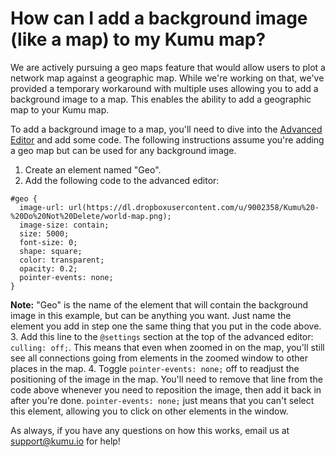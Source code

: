 # How can I add a background image (like a map) to my Kumu map?

We are actively pursuing a geo maps feature that would allow users to plot a network map against a geographic map. While we're working on that, we've provided a temporary workaround with multiple uses allowing you to add a background image to a map. This enables the ability to add a geographic map to your Kumu map.

To add a background image to a map, you'll need to dive into the [Advanced Editor](/overview/basic-vs-advanced-editor.html#advanced-editor) and add some code. The following instructions assume you're adding a geo map but can be used for any background image.

1. Create an element named "Geo".
2. Add the following code to the advanced editor:
```
#geo {
  image-url: url(https://dl.dropboxusercontent.com/u/9002358/Kumu%20-%20Do%20Not%20Delete/world-map.png);
  image-size: contain;
  size: 5000;
  font-size: 0;
  shape: square;
  color: transparent;
  opacity: 0.2;
  pointer-events: none;
}
```
**Note:** "Geo" is the name of the element that will contain the background image in this example, but can be anything you want. Just name the element you add in step one the same thing that you put in the code above.
3. Add this line to the `@settings` section at the top of the advanced editor: `culling: off;`. This means that even when zoomed in on the map, you'll still see all connections going from elements in the zoomed window to other places in the map.
4. Toggle `pointer-events: none;` off to readjust the positioning of the image in the map. You'll need to remove that line from the code above whenever you need to reposition the image, then add it back in after you're done. `pointer-events: none;` just means that you can't select this element, allowing you to click on other elements in the window.

As always, if you have any questions on how this works, email us at support@kumu.io for help!
